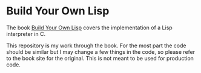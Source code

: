 # Build Your Own Lisp

The book [Build Your Own Lisp](http://www.buildyourownlisp.com/) covers the implementation of a Lisp interpreter in C.

This repository is my work through the book. For the most part the code should be similar but I may change a few things in the code, so please refer to the book site for the original. This is not meant to be used for production code.